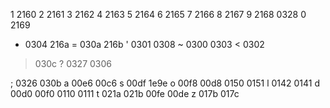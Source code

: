 1 2160
2 2161
3 2162
4 2163
5 2164
6 2165
7 2166
8 2167
9 2168 0328
0 2169 
- 0304 216a
= 030a 216b
' 0301 0308
~ 0300 0303
< 0302
> 030c
? 0327 0306

; 0326      030b 
a 00e6 00c6 
s 00df 1e9e
o 00f8 00d8 0150 0151
l 0142 0141
d 00d0 00f0 0110 0111
t 021a 021b 00fe 00de
z 017b 017c